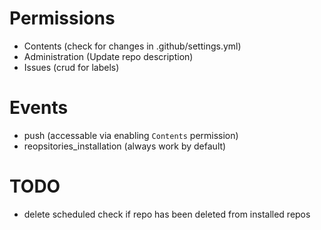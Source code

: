 # Permissions
- Contents (check for changes in .github/settings.yml)
- Administration (Update repo description)
- Issues (crud for labels)

# Events
- push (accessable via enabling `Contents` permission)
- reopsitories_installation (always work by default)

# TODO
- delete scheduled check if repo has been deleted from installed repos
